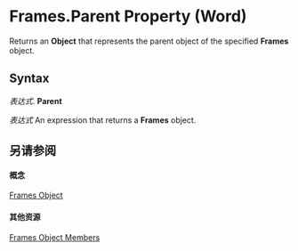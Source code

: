 
# Frames.Parent Property (Word)

Returns an  **Object** that represents the parent object of the specified **Frames** object.


## Syntax

 _表达式_. **Parent**

 _表达式_ An expression that returns a **Frames** object.


## 另请参阅


#### 概念


[Frames Object](d0f526b5-ae1d-ad7a-0da3-5a7b30526b55.md)
#### 其他资源


[Frames Object Members](http://msdn.microsoft.com/library/aa217b61-75be-b25f-6b3a-b941cdd868d7%28Office.15%29.aspx)